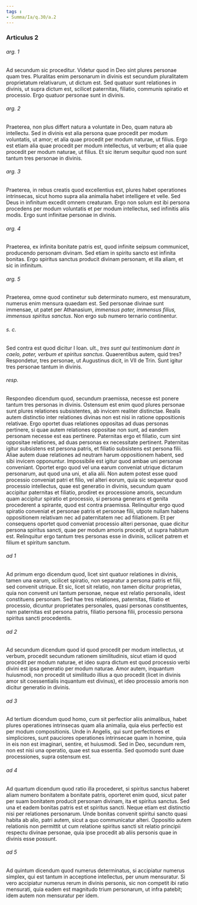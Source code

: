 ```yaml
---
tags : 
- Summa/Ia/q.30/a.2
---
```


### Articulus 2

###### arg. 1
Ad secundum sic proceditur. Videtur quod in Deo sint plures personae quam tres. Pluralitas enim personarum in divinis est secundum pluralitatem proprietatum relativarum, ut dictum est. Sed quatuor sunt relationes in divinis, ut supra dictum est, scilicet paternitas, filiatio, communis spiratio et processio. Ergo quatuor personae sunt in divinis.

###### arg. 2
Praeterea, non plus differt natura a voluntate in Deo, quam natura ab intellectu. Sed in divinis est alia persona quae procedit per modum voluntatis, ut amor; et alia quae procedit per modum naturae, ut filius. Ergo est etiam alia quae procedit per modum intellectus, ut verbum; et alia quae procedit per modum naturae, ut filius. Et sic iterum sequitur quod non sunt tantum tres personae in divinis.

###### arg. 3
Praeterea, in rebus creatis quod excellentius est, plures habet operationes intrinsecas, sicut homo supra alia animalia habet intelligere et velle. Sed Deus in infinitum excedit omnem creaturam. Ergo non solum est ibi persona procedens per modum voluntatis et per modum intellectus, sed infinitis aliis modis. Ergo sunt infinitae personae in divinis.

###### arg. 4
Praeterea, ex infinita bonitate patris est, quod infinite seipsum communicet, producendo personam divinam. Sed etiam in spiritu sancto est infinita bonitas. Ergo spiritus sanctus producit divinam personam, et illa aliam, et sic in infinitum.

###### arg. 5
Praeterea, omne quod continetur sub determinato numero, est mensuratum, numerus enim mensura quaedam est. Sed personae divinae sunt immensae, ut patet per Athanasium, *immensus pater, immensus filius, immensus spiritus sanctus*. Non ergo sub numero ternario continentur.

###### s. c.
Sed contra est quod dicitur I Ioan. ult., *tres sunt qui testimonium dant in caelo, pater, verbum et spiritus sanctus*. Quaerentibus autem, quid tres? Respondetur, tres personae, ut Augustinus dicit, in VII de Trin. Sunt igitur tres personae tantum in divinis.

###### resp.
Respondeo dicendum quod, secundum praemissa, necesse est ponere tantum tres personas in divinis. Ostensum est enim quod plures personae sunt plures relationes subsistentes, ab invicem realiter distinctae. Realis autem distinctio inter relationes divinas non est nisi in ratione oppositionis relativae. Ergo oportet duas relationes oppositas ad duas personas pertinere, si quae autem relationes oppositae non sunt, ad eandem personam necesse est eas pertinere. Paternitas ergo et filiatio, cum sint oppositae relationes, ad duas personas ex necessitate pertinent. Paternitas igitur subsistens est persona patris, et filiatio subsistens est persona filii. Aliae autem duae relationes ad neutram harum oppositionem habent, sed sibi invicem opponuntur. Impossibile est igitur quod ambae uni personae conveniant. Oportet ergo quod vel una earum conveniat utrique dictarum personarum, aut quod una uni, et alia alii. Non autem potest esse quod processio conveniat patri et filio, vel alteri eorum, quia sic sequeretur quod processio intellectus, quae est generatio in divinis, secundum quam accipitur paternitas et filiatio, prodiret ex processione amoris, secundum quam accipitur spiratio et processio, si persona generans et genita procederent a spirante, quod est contra praemissa. Relinquitur ergo quod spiratio conveniat et personae patris et personae filii, utpote nullam habens oppositionem relativam nec ad paternitatem nec ad filiationem. Et per consequens oportet quod conveniat processio alteri personae, quae dicitur persona spiritus sancti, quae per modum amoris procedit, ut supra habitum est. Relinquitur ergo tantum tres personas esse in divinis, scilicet patrem et filium et spiritum sanctum.

###### ad 1
Ad primum ergo dicendum quod, licet sint quatuor relationes in divinis, tamen una earum, scilicet spiratio, non separatur a persona patris et filii, sed convenit utrique. Et sic, licet sit relatio, non tamen dicitur proprietas, quia non convenit uni tantum personae, neque est relatio personalis, idest constituens personam. Sed hae tres relationes, paternitas, filiatio et processio, dicuntur proprietates personales, quasi personas constituentes, nam paternitas est persona patris, filiatio persona filii, processio persona spiritus sancti procedentis.

###### ad 2
Ad secundum dicendum quod id quod procedit per modum intellectus, ut verbum, procedit secundum rationem similitudinis, sicut etiam id quod procedit per modum naturae, et ideo supra dictum est quod processio verbi divini est ipsa generatio per modum naturae. Amor autem, inquantum huiusmodi, non procedit ut similitudo illius a quo procedit (licet in divinis amor sit coessentialis inquantum est divinus), et ideo processio amoris non dicitur generatio in divinis.

###### ad 3
Ad tertium dicendum quod homo, cum sit perfectior aliis animalibus, habet plures operationes intrinsecas quam alia animalia, quia eius perfectio est per modum compositionis. Unde in Angelis, qui sunt perfectiores et simpliciores, sunt pauciores operationes intrinsecae quam in homine, quia in eis non est imaginari, sentire, et huiusmodi. Sed in Deo, secundum rem, non est nisi una operatio, quae est sua essentia. Sed quomodo sunt duae processiones, supra ostensum est.

###### ad 4
Ad quartum dicendum quod ratio illa procederet, si spiritus sanctus haberet aliam numero bonitatem a bonitate patris, oporteret enim quod, sicut pater per suam bonitatem producit personam divinam, ita et spiritus sanctus. Sed una et eadem bonitas patris est et spiritus sancti. Neque etiam est distinctio nisi per relationes personarum. Unde bonitas convenit spiritui sancto quasi habita ab alio, patri autem, sicut a quo communicatur alteri. Oppositio autem relationis non permittit ut cum relatione spiritus sancti sit relatio principii respectu divinae personae, quia ipse procedit ab aliis personis quae in divinis esse possunt.

###### ad 5
Ad quintum dicendum quod numerus determinatus, si accipiatur numerus simplex, qui est tantum in acceptione intellectus, per unum mensuratur. Si vero accipiatur numerus rerum in divinis personis, sic non competit ibi ratio mensurati, quia eadem est magnitudo trium personarum, ut infra patebit; idem autem non mensuratur per idem.


